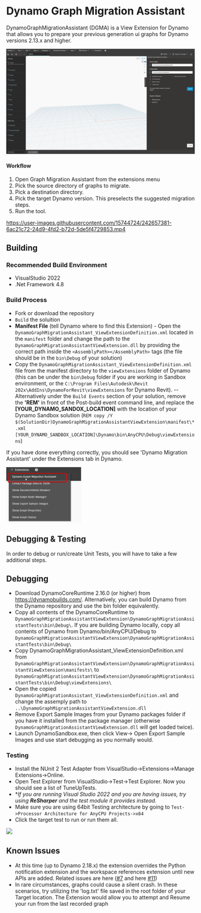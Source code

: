 # Dynamo Graph Migration Assistant

DynamoGraphMigrationAssistant (DGMA) is a View Extension for Dynamo that allows you to prepare your previous generation ui graphs for Dynamo versions 2.13.x and higher.

<img src="https://raw.githubusercontent.com/DynamoDS/DynamoGraphMigrationAssistant/master/doc/sample.gif"/>

#### Workflow
1. Open Graph Migration Assistant from the extensions menu
2. Pick the source directory of graphs to migrate.
3. Pick a destination directory.
4. Pick the target Dynamo version. This preselects the suggested migration steps.
5. Run the tool.

https://user-images.githubusercontent.com/15744724/242657381-6ac21c72-24d9-4fd2-b72d-5de5f4729853.mp4

## Building

### Recommended Build Environment
- VisualStudio 2022
- .Net Framework 4.8

### Build Process
- Fork or download the repository
- ```Build``` the soluition 
- **Manifest File** (tell Dynamo where to find this Extension) - Open the ```DynamoGraphMigrationAssistant_ViewExtensionDefinition.xml``` located in the ```manifest``` folder and change the path to the ```DynamoGraphMigrationAssistantViewExtension.dll``` by providing the correct path inside the ```<AssemblyPath></AssemblyPath>``` tags (the file should be in the ```bin\Debug``` of your solution) 
- Copy the ```DynamoGraphMigrationAssistant_ViewExtensionDefinition.xml``` file from the manifest directory to the ```viewExtensions``` folder of Dynamo (this can be under the ```bin\Debug``` folder if you are working in Sandbox environment, or the ```C:\Program Files\Autodesk\Revit 202x\AddIns\DynamoForRevit\viewExtensions``` for Dynamo Revit).
-- Alternatively under the ```Build Events``` section of your solution, remove the **'REM'** in front of the Post-build event command line, and replace the **[YOUR_DYNAMO_SANDOX_LOCATION]** with the location of your Dynamo Sandbox solution (```REM copy /Y $(SolutionDir)DynamoGraphMigrationAssistantViewExtension\manifest\*.xml [YOUR_DYNAMO_SANDBOX_LOCATION]\Dynamo\bin\AnyCPU\Debug\viewExtensions```)

If you have done everything correctly, you should see 'Dynamo Migration Assistant' under the Extensions tab in Dynamo.

<img src="https://raw.githubusercontent.com/DynamoDS/DynamoGraphMigrationAssistant/master/doc/menuItem.png" width="200">

## Debugging & Testing
In order to debug or run/create Unit Tests, you will have to take a few additional steps.

## Debugging
- Download DynamoCoreRuntime 2.16.0 (or higher) from https://dynamobuilds.com/. Alternatively, you can build Dynamo from the Dynamo repository and use the bin folder equivalently.
- Copy all contents of the DynamoCoreRuntime to ```DynamoGraphMigrationAssistantViewExtension\DynamoGraphMigrationAssistantTests\bin\Debug\```. If you are building Dynamo locally, copy all contents of Dynamo from Dynamo/bin/AnyCPU/Debug to ```DynamoGraphMigrationAssistantViewExtension\DynamoGraphMigrationAssistantTests\bin\Debug\```
- Copy DynamoGraphMigrationAssistant_ViewExtensionDefinition.xml from ```DynamoGraphMigrationAssistantViewExtension\DynamoGraphMigrationAssistantViewExtension\manifests\``` to ```DynamoGraphMigrationAssistantViewExtension\DynamoGraphMigrationAssistantTests\bin\Debug\viewExtensions\```
- Open the copied ```DynamoGraphMigrationAssistant_ViewExtensionDefinition.xml``` and change the assemply path to ```..\DynamoGraphMigrationAssistantViewExtension.dll```
- Remove Export Sample Images from your Dynamo packages folder if you have it installed from the package manager (otherwise ```DynamoGraphMigrationAssistantViewExtension.dll``` will get loaded twice). 
- Launch DynamoSandbox.exe, then click View-> Open Export Sample Images and use start debugging as you normally would.

### Testing
- Install the NUnit 2 Test Adapter from VisualStudio->Extensions->Manage Extensions->Online.
- Open Test Explorer from VisualStudio->Test->Test Explorer. Now you should see a list of TuneUpTests.
- **If you are running Visual Studio 2022 and you are having issues, try using **ReSharper** and the test module it provides instead.*
- Make sure you are using 64bit Testing architecture by going to ```Test->Processor Architecture for AnyCPU Projects->x64```
- Click the target test to run or run them all.

<img src="https://user-images.githubusercontent.com/5354594/190202380-b05b7f9e-2223-4442-ba4d-16dca27d8c47.png" width="450">

## Known Issues
- At this time (up to Dynamo 2.18.x) the extension overrides the Python notification extension and the workspace references extension until new APIs are added. Related issues are here ([#7](https://github.com/DynamoDS/DynamoGraphMigrationAssistant/issues/7) and here [#11](https://github.com/DynamoDS/DynamoGraphMigrationAssistant/issues/11))
- In rare circumstances, graphs could cause a silent crash. In these scenarios, try utilizing the 'log.txt' file saved in the root folder of your Target location. The Extension would allow you to attempt and Resume your run from the last recorded graph
